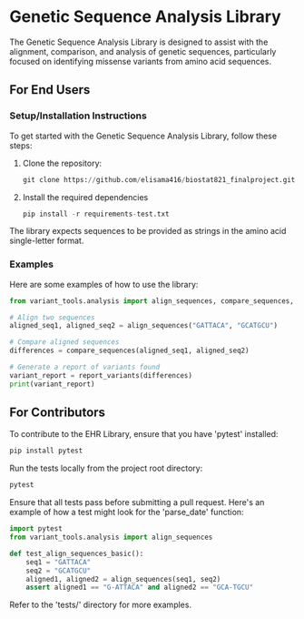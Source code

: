 # Genetic Sequence Analysis Library

The Genetic Sequence Analysis Library is designed to assist with the alignment, comparison, and analysis of genetic sequences, particularly focused on identifying missense variants from amino acid sequences.

## For End Users

### Setup/Installation Instructions

To get started with the Genetic Sequence Analysis Library, follow these steps:

1. Clone the repository:
   ```python
   git clone https://github.com/elisama416/biostat821_finalproject.git
   ```
2. Install the required dependencies
   ```python
   pip install -r requirements-test.txt
   ```

The library expects sequences to be provided as strings in the amino acid single-letter format.

### Examples

Here are some examples of how to use the library:
```python
from variant_tools.analysis import align_sequences, compare_sequences, process_sequences, report_variants

# Align two sequences
aligned_seq1, aligned_seq2 = align_sequences("GATTACA", "GCATGCU")

# Compare aligned sequences
differences = compare_sequences(aligned_seq1, aligned_seq2)

# Generate a report of variants found
variant_report = report_variants(differences)
print(variant_report)
```

## For Contributors

To contribute to the EHR Library, ensure that you have 'pytest' installed:
```python
pip install pytest
````

Run the tests locally from the project root directory:
```python
pytest
```

Ensure that all tests pass before submitting a pull request. Here's an example of how a test might look for the 'parse_date' function:
```python
import pytest
from variant_tools.analysis import align_sequences

def test_align_sequences_basic():
    seq1 = "GATTACA"
    seq2 = "GCATGCU"
    aligned1, aligned2 = align_sequences(seq1, seq2)
    assert aligned1 == "G-ATTACA" and aligned2 == "GCA-TGCU"
```

Refer to the 'tests/' directory for more examples.

